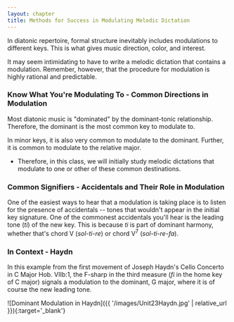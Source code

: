 ```yaml
---
layout: chapter
title: Methods for Success in Modulating Melodic Dictation
---
```


In diatonic repertoire, formal structure inevitably includes modulations to different keys. This is what gives music direction, color, and interest.

It may seem intimidating to have to write a melodic dictation that contains a modulation. Remember, however, that the procedure for modulation is highly rational and predictable.

### Know What You're Modulating To - Common Directions in Modulation

Most diatonic music is "dominated" by the dominant-tonic relationship. Therefore, the dominant is the most common key to modulate to.

In minor keys, it is also very common to modulate to the dominant. Further, it is common to modulate to the relative major.

- Therefore, in this class, we will initially study melodic dictations that modulate to one or other of these common destinations.

### Common Signifiers - Accidentals and Their Role in Modulation

One of the easiest ways to hear that a modulation is taking place is to listen for the presence of accidentals -- tones that wouldn't appear in the initial key signature. One of the commonest accidentals you'll hear is the leading tone (*ti*) of the new key. This is because *ti* is part of dominant harmony, whether that's chord V (*sol-ti-re*) or chord V<sup>7</sup> (*sol-ti-re-fa*).

### In Context - Haydn

In this example from the first movement of Joseph Haydn's Cello Concerto in C Major Hob. VIIb:1, the F-sharp in the third measure (*fi* in the home key of C major) signals a modulation to the dominant, G major, where it is of course the new leading tone.

![Dominant Modulation in Haydn]({{ '/images/Unit23Haydn.jpg' | relative_url }}){:target='_blank'}
